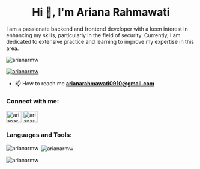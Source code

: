<h1 align="center">Hi 👋, I'm Ariana Rahmawati</h1>
<p1 align="center">I am a passionate backend and frontend developer with a keen interest in enhancing my skills, particularly in the field of security. Currently, I am dedicated to extensive practice and learning to improve my expertise in this area.</p1>

<p align="left"> <img src="https://komarev.com/ghpvc/?username=arianarmw&label=Profile%20views&color=0e75b6&style=flat" alt="arianarmw" /> </p>

<p align="left"> <a href="https://github.com/ryo-ma/github-profile-trophy"><img src="https://github-profile-trophy.vercel.app/?username=arianarmw" alt="arianarmw" /></a> </p>

- 📫 How to reach me **arianarahmawati0910@gmail.com**

<h3 align="left">Connect with me:</h3>
<p align="left">
<a href="https://linkedin.com/in/arianarmw" target="blank"><img align="center" src="https://raw.githubusercontent.com/rahuldkjain/github-profile-readme-generator/master/src/images/icons/Social/linked-in-alt.svg" alt="arianarmw" height="30" width="40" /></a>
<a href="https://instagram.com/arianarmw" target="blank"><img align="center" src="https://raw.githubusercontent.com/rahuldkjain/github-profile-readme-generator/master/src/images/icons/Social/instagram.svg" alt="arianarmw" height="30" width="40" /></a>
</p>

<h3 align="left">Languages and Tools:</h3>

<p><img align="left" src="https://github-readme-stats.vercel.app/api/top-langs?username=arianarmw&show_icons=true&locale=en&layout=compact" alt="arianarmw" /></p>

<p>&nbsp;<img align="center" src="https://github-readme-stats.vercel.app/api?username=arianarmw&show_icons=true&locale=en" alt="arianarmw" /></p>

<p><img align="center" src="https://github-readme-streak-stats.herokuapp.com/?user=arianarmw&" alt="arianarmw" /></p>
